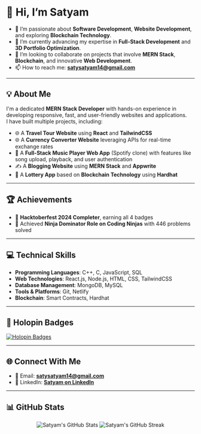 # 👋 Hi, I’m Satyam  

- 👀 I’m passionate about **Software Development**, **Website Development**, and exploring **Blockchain Technology**.  
- 🌱 I’m currently advancing my expertise in **Full-Stack Development** and **3D Portfolio Optimization**.  
- 💞️ I’m looking to collaborate on projects that involve **MERN Stack**, **Blockchain**, and innovative **Web Development**.  
- 📫 How to reach me: **[satysatyam14@gmail.com](mailto:satysatyam14@gmail.com)**  

---

## 💡 About Me  

I'm a dedicated **MERN Stack Developer** with hands-on experience in developing responsive, fast, and user-friendly websites and applications.  
I have built multiple projects, including:  
- 🌐 A **Travel Tour Website** using **React** and **TailwindCSS**  
- 🌐 A **Currency Converter Website** leveraging APIs for real-time exchange rates  
- 🎵 A **Full-Stack Music Player Web App** (Spotify clone) with features like song upload, playback, and user authentication  
- ✍️ A **Blogging Website** using **MERN Stack** and **Appwrite**  
- 🎲 A **Lottery App** based on **Blockchain Technology** using **Hardhat**  

---

## 🏆 Achievements  

- 🔹 **Hacktoberfest 2024 Completer**, earning all 4 badges  
- 🔹 Achieved **Ninja Dominator Role on Coding Ninjas** with 446 problems solved  

---

## 💻 Technical Skills  

- **Programming Languages**: C++, C, JavaScript, SQL  
- **Web Technologies**: React.js, Node.js, HTML, CSS, TailwindCSS  
- **Database Management**: MongoDB, MySQL  
- **Tools & Platforms**: Git, Netlify  
- **Blockchain**: Smart Contracts, Hardhat  

---

## 🌟 Holopin Badges  

[![Holopin Badges](https://holopin.me/knightsoul9)](https://www.holopin.io/@knightsoul9#badges)   



---

## 🌐 Connect With Me  

- 📧 Email: **[satysatyam14@gmail.com](mailto:satysatyam14@gmail.com)**  
- 💼 LinkedIn: **[Satyam on LinkedIn](https://www.linkedin.com/in/satyam-7b60b7224/)**  

---

## 📊 GitHub Stats  

<p align="center">
  <img src="https://github-readme-stats.vercel.app/api?username=KnightSoul9&show_icons=true&theme=tokyonight" alt="Satyam's GitHub Stats" />
  <img src="https://github-readme-streak-stats.herokuapp.com/?user=KnightSoul9&theme=tokyonight" alt="Satyam's GitHub Streak" />
</p>
